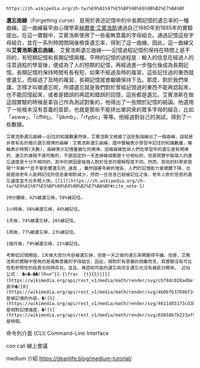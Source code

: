 	https://zh.wikipedia.org/zh-tw/%E9%81%97%E5%BF%98%E6%9B%B2%E7%BA%BF

**遺忘曲線**（Forgetting curve）
	是用於表述記憶中的中長期記憶的遺忘率的一種曲線。這一曲線最早由心理學家[赫爾曼·艾賓浩斯](https://zh.wikipedia.org/wiki/%E8%B5%AB%E5%B0%94%E6%9B%BC%C2%B7%E8%89%BE%E5%AE%BE%E6%B5%A9%E6%96%AF "赫爾曼·艾賓浩斯")通過自己1880年到1885年的實驗提出。在這一實驗中，艾賓浩斯使用了一些毫無意義的字母組合。通過記憶這些字母組合，並在一系列時間間隔後檢查遺忘率，得到了這一曲線。因此，這一曲線又叫**艾賓浩斯遺忘曲線**。
	艾賓浩斯遺忘曲線——記憶過程記憶的保持在時間上是不同的，有短期記憶和長期記憶兩種。平時的記憶的過程是：輸入的信息在經過人的注意過程的學習後，便成為了人的短期的記憶，再經過進一步強化後成為長期記憶。長期記憶的保持時間有長有短，如果不經過及時的複習，這些記住過的東西就會遺忘，而經過了及時的複習，長期記憶就會繼續保持下去。那麼，對於我們來講，怎樣才叫做遺忘呢，所謂遺忘就是我們對於曾經記憶過的東西不能再認起來，也不能回憶起來，或者是錯誤的再認和錯誤的回憶，這些都是遺忘。艾賓浩斯在做這個實驗的時候是拿自己作為測試對象的，他得出了一些關於記憶的結論。他選用了一些根本沒有意義的音節，也就是那些不能拼出單詞來的眾多字母的組合，比如「asww」、「cfhhj」、「ijikmb」、「rfyjbc」等等。他經過對自己的測試，得到了一些數據。
	
	艾賓浩斯遺忘曲線——記住的知識數量然後，艾賓浩斯又根據了這些點描繪出了一條曲線，這就是非常有名的揭示遺忘規律的曲線：艾賓浩斯遺忘曲線，圖中豎軸表示學習中記住的知識數量，橫軸表示時間(天數)，曲線表示記憶量變化的規律。這條曲線告訴人們在學習中的遺忘是有規律的，遺忘的進程不是均衡的，不是固定的一天丟掉幾個都是十分相似的，但是現實中每個人的遺忘速度是十分不相同的，其中的原因是每個人對於信息的理解程度不同。然而，其他的科學家發現**年齡**並不會影響遺忘的_速度_。雖然隨著年齡的增長，人們的記憶能力會總體下降，也就是說老年人能夠記住的信息會相對減少，然而一旦信息已經被記住之後，老年人對於信息的遺忘速度並不比年輕人快。[[1]](https://zh.wikipedia.org/zh-tw/%E9%81%97%E5%BF%98%E6%9B%B2%E7%BA%BF#cite_note-1)
	
	20分鐘後，42%被遺忘掉，58%被記住。
	
	1小時後，56%被遺忘掉，44%被記住。
	
	1天後，74%被遺忘掉，26%被記住。
	
	1周後，77%被遺忘掉，23%被記住。
	
	1個月後，79%被遺忘掉，21%被記住。
	
	考察從記憶開始，1天後大部分內容被遺忘掉，但是一天之後的遺忘率開變得平緩。但是，艾賓浩斯的實驗中使用的是毫無意義的字母組合，因此，相對於有意義的詞彙而言，其實驗沒有可比性和參照性的指責也同時存在。並且，再認知可能的遺忘與完全遺忘也沒有被區分開來。 近似公式： �=�−��![R=e^{{-{\frac  {t}{S}}}}](https://wikimedia.org/api/rest_v1/media/math/render/svg/cbf8dc028ad8ef102761ec0707204ee9e8201d1d)，其中�![R](https://wikimedia.org/api/rest_v1/media/math/render/svg/4b0bfb3769bf24d80e15374dc37b0441e2616e33)是被記憶的內容，�![S](https://wikimedia.org/api/rest_v1/media/math/render/svg/4611d85173cd3b508e67077d4a1252c9c05abca2)是相對記憶強度，�![t](https://wikimedia.org/api/rest_v1/media/math/render/svg/65658b7b223af9e1acc877d848888ecdb4466560)是時間。

命令列介面 (CLI) 
	Command-Line Interface


con call
	線上會議

medium 介紹
	https://deanlife.blog/medium-tutorial/

